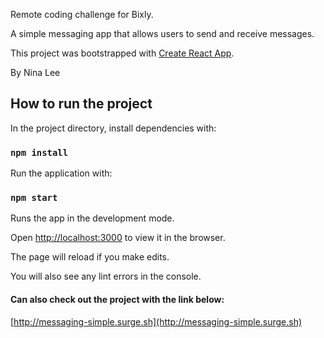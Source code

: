 Remote coding challenge for Bixly.

A simple messaging app that allows users to send and receive messages.

This project was bootstrapped with [Create React App](https://github.com/facebook/create-react-app).

By Nina Lee

## How to run the project

In the project directory, install dependencies with:

### `npm install`

Run the application with:

### `npm start`

Runs the app in the development mode.<br  />

Open [http://localhost:3000](http://localhost:3000) to view it in the browser.

The page will reload if you make edits.<br  />

You will also see any lint errors in the console.

#### Can also check out the project with the link below:

[http://messaging-simple.surge.sh](http://messaging-simple.surge.sh)
